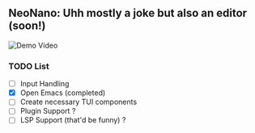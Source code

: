 
## NeoNano: Uhh mostly a joke but also an editor (soon!)

![Demo Video](demo.gif)

### TODO List

- [ ] Input Handling
- [x] Open Emacs (completed)
- [ ] Create necessary TUI components
- [ ] Plugin Support ?
- [ ] LSP Support (that'd be funny) ?
